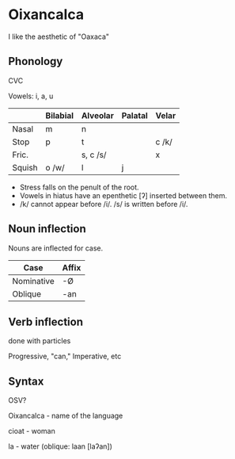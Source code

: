# Oixancalca

I like the aesthetic of "Oaxaca"

## Phonology

CVC

Vowels: i, a, u

|         | Bilabial | Alveolar | Palatal | Velar |
|---------|----------|----------|---------|-------|
| Nasal   | m        | n        |         |       |
| Stop    | p        | t        |         | c /k/ |
| Fric.   |          | s, c /s/ |         | x     |
| Squish  | o /w/    | l        | j       |       |

* Stress falls on the penult of the root.
* Vowels in hiatus have an epenthetic \[ʔ\] inserted between them.
* /k/ cannot appear before /i/. /s/ is written <c> before /i/.

## Noun inflection

Nouns are inflected for case.

| Case       | Affix  |
|------------|--------|
| Nominative | -Ø     |
| Oblique    | -an    |

## Verb inflection

done with particles

Progressive, "can," Imperative, etc

## Syntax

OSV?

Oixancalca - name of the language

cioat - woman

la - water (oblique: laan \[laʔan\])
